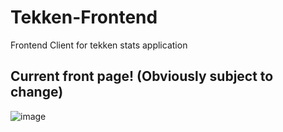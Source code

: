 # Tekken-Frontend
Frontend Client for tekken stats application

## Current front page! (Obviously subject to change)
![image](https://github.com/user-attachments/assets/6478e434-196b-49b0-b96e-9dd0d8ab8069)
